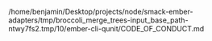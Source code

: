 /home/benjamin/Desktop/projects/node/smack-ember-adapters/tmp/broccoli_merge_trees-input_base_path-ntwy7fs2.tmp/10/ember-cli-qunit/CODE_OF_CONDUCT.md